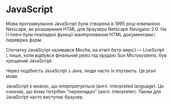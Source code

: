 # JavaScript

Мова програмування JavaScript була створена в 1995 році компанією Netscape, як розширення HTML для браузера Netscape Navigator 2.0. На її плечі були покладені функції маніпулювання HTML документами і перевірка форм. 

Спочатку JavaScript називався Mocha, на етапі бета-версії — LiveScript і, лише, коли відбувся фінальний реліз під орудою Sun Microsystems, був хрещений JavaScript.

Через подібність JavaScript з Java, люди часто їх плутають. Це різні мови. 

JavaScript є мовою, що інтерпретується (англ. interpreted language). Це означає, що йому потрібен "перекладач" (англ. interpreter). Таким для JavaScript часто виступає браузер.